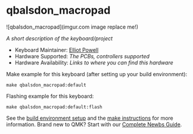 # qbalsdon_macropad

![qbalsdon_macropad](imgur.com image replace me!)

*A short description of the keyboard/project*

* Keyboard Maintainer: [Elliot Powell](https://github.com/yourusername)
* Hardware Supported: *The PCBs, controllers supported*
* Hardware Availability: *Links to where you can find this hardware*

Make example for this keyboard (after setting up your build environment):

    make qbalsdon_macropad:default

Flashing example for this keyboard:

    make qbalsdon_macropad:default:flash

See the [build environment setup](https://docs.qmk.fm/#/getting_started_build_tools) and the [make instructions](https://docs.qmk.fm/#/getting_started_make_guide) for more information. Brand new to QMK? Start with our [Complete Newbs Guide](https://docs.qmk.fm/#/newbs).
